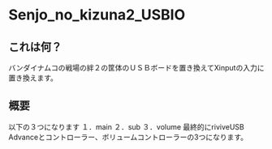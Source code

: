 # Senjo_no_kizuna2_USBIO

## これは何？
バンダイナムコの戦場の絆２の筐体のＵＳＢボードを置き換えてXinputの入力に置き換えます。

## 概要
以下の３つになります
１．main
２．sub
３．volume
最終的にriviveUSB Advanceとコントローラー、ボリュームコントローラーの3つになります。
